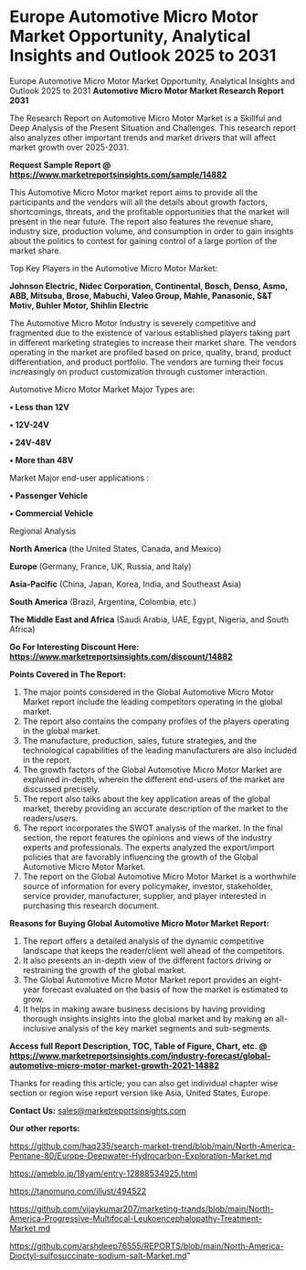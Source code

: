 # Europe Automotive Micro Motor Market Opportunity, Analytical Insights and Outlook 2025 to 2031
Europe Automotive Micro Motor Market Opportunity, Analytical Insights and Outlook 2025 to 2031
<strong>Automotive Micro Motor Market Research Report 2031</strong>

The Research Report on Automotive Micro Motor Market is a Skillful and Deep Analysis of the Present Situation and Challenges. This research report also analyzes other important trends and market drivers that will affect market growth over 2025-2031.

<strong>Request Sample Report @ <a href=https://www.marketreportsinsights.com/sample/14882>https://www.marketreportsinsights.com/sample/14882</a></strong>

This Automotive Micro Motor market report aims to provide all the participants and the vendors will all the details about growth factors, shortcomings, threats, and the profitable opportunities that the market will present in the near future. The report also features the revenue share, industry size, production volume, and consumption in order to gain insights about the politics to contest for gaining control of a large portion of the market share.

Top Key Players in the Automotive Micro Motor Market:

<strong>Johnson Electric, Nidec Corporation, Continental, Bosch, Denso, Asmo, ABB, Mitsuba, Brose, Mabuchi, Valeo Group, Mahle, Panasonic, S&T Motiv, Buhler Motor, Shihlin Electric</strong>

The Automotive Micro Motor Industry is severely competitive and fragmented due to the existence of various established players taking part in different marketing strategies to increase their market share. The vendors operating in the market are profiled based on price, quality, brand, product differentiation, and product portfolio. The vendors are turning their focus increasingly on product customization through customer interaction.

Automotive Micro Motor Market Major Types are:

<strong>• Less than 12V

• 12V-24V

• 24V-48V

• More than 48V</strong>

Market Major end-user applications :

<strong>• Passenger Vehicle

• Commercial Vehicle</strong>

Regional Analysis

</u><strong><b>North America</b></strong> (the United States, Canada, and Mexico)

<strong><b>Europe </b></strong>(Germany, France, UK, Russia, and Italy)

<strong><b>Asia-Pacific</b></strong> (China, Japan, Korea, India, and Southeast Asia)

<strong><b>South America</b></strong> (Brazil, Argentina, Colombia, etc.)

<strong><b>The Middle East and Africa</b></strong> (Saudi Arabia, UAE, Egypt, Nigeria, and South Africa)

<strong>Go For Interesting Discount Here: <a href=https://www.marketreportsinsights.com/discount/14882>https://www.marketreportsinsights.com/discount/14882</a></strong>

<strong>Points Covered in The Report:</strong>
<ol>
  <li>The major points considered in the Global Automotive Micro Motor Market report include the leading competitors operating in the global market.</li>
  <li>The report also contains the company profiles of the players operating in the global market.</li>
  <li>The manufacture, production, sales, future strategies, and the technological capabilities of the leading manufacturers are also included in the report.</li>
  <li>The growth factors of the Global Automotive Micro Motor Market are explained in-depth, wherein the different end-users of the market are discussed precisely.</li>
  <li>The report also talks about the key application areas of the global market, thereby providing an accurate description of the market to the readers/users.</li>
  <li>The report incorporates the SWOT analysis of the market. In the final section, the report features the opinions and views of the industry experts and professionals. The experts analyzed the export/import policies that are favorably influencing the growth of the Global Automotive Micro Motor Market.</li>
  <li>The report on the Global Automotive Micro Motor Market is a worthwhile source of information for every policymaker, investor, stakeholder, service provider, manufacturer, supplier, and player interested in purchasing this research document.</li>
</ol>
<strong>Reasons for Buying Global Automotive Micro Motor Market Report:</strong>

<ol>
  <li>The report offers a detailed analysis of the dynamic competitive landscape that keeps the reader/client well ahead of the competitors.</li>
  <li>It also presents an in-depth view of the different factors driving or restraining the growth of the global market.</li>
  <li>The Global Automotive Micro Motor Market report provides an eight-year forecast evaluated on the basis of how the market is estimated to grow.</li>
  <li>It helps in making aware business decisions by having providing thorough insights insights into the global market and by making an all-inclusive analysis of the key market segments and sub-segments.</li>
</ol>
<strong>Access full Report Description, TOC, Table of Figure, Chart, etc. @ <a href=https://www.marketreportsinsights.com/industry-forecast/global-automotive-micro-motor-market-growth-2021-14882>https://www.marketreportsinsights.com/industry-forecast/global-automotive-micro-motor-market-growth-2021-14882</a></strong>


Thanks for reading this article; you can also get individual chapter wise section or region wise report version like Asia, United States, Europe.

<strong>Contact Us:</strong>
sales@marketreportsinsights.com

<strong>Our other reports:</strong>

<a href=https://github.com/haq235/search-market-trend/blob/main/North-America-Pentane-80/Europe-Deepwater-Hydrocarbon-Exploration-Market.md>https://github.com/haq235/search-market-trend/blob/main/North-America-Pentane-80/Europe-Deepwater-Hydrocarbon-Exploration-Market.md</a>

<a href=https://ameblo.jp/18yam/entry-12888534925.html>https://ameblo.jp/18yam/entry-12888534925.html</a>

<a href=https://tanomuno.com/illust/494522>https://tanomuno.com/illust/494522</a>

<a href=https://github.com/vijaykumar207/marketing-trands/blob/main/North-America-Progressive-Multifocal-Leukoencephalopathy-Treatment-Market.md>https://github.com/vijaykumar207/marketing-trands/blob/main/North-America-Progressive-Multifocal-Leukoencephalopathy-Treatment-Market.md</a>

<a href=https://github.com/arshdeep76555/REPORTS/blob/main/North-America-Dioctyl-sulfosuccinate-sodium-salt-Market.md>https://github.com/arshdeep76555/REPORTS/blob/main/North-America-Dioctyl-sulfosuccinate-sodium-salt-Market.md</a>"
